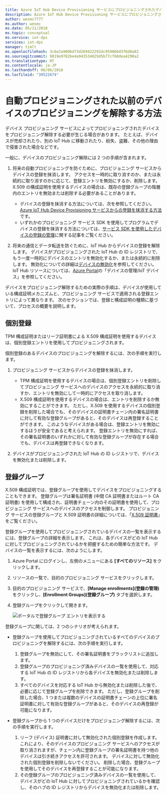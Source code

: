 ```yaml
---
title: Azure IoT Hub Device Provisioning サービスにプロビジョニングされたデバイスをプロビジョニング解除する方法 | Microsoft Docs
description: Azure IoT Hub Device Provisioning サービスにプロビジョニングされたデバイスをプロビジョニング解除する方法
author: wesmc7777
ms.author: wesmc
ms.date: 05/11/2018
ms.topic: conceptual
ms.service: iot-dps
services: iot-dps
manager: timlt
ms.openlocfilehash: 3c6e2a9006d73d269422292dc959866d3f6d8a82
ms.sourcegitcommit: 9819e9782be4a943534829d5b77cf60dea4290a2
ms.translationtype: HT
ms.contentlocale: ja-JP
ms.lasthandoff: 08/06/2018
ms.locfileid: "39522674"
---
```

# <a name="how-to-deprovision-devices-that-were-previously-auto-provisioned"></a>自動プロビジョニングされた以前のデバイスのプロビジョニングを解除する方法 

デバイス プロビジョニング サービスによってプロビジョニングされたデバイスをプロビジョニング解除する必要が生じる場合があります。 たとえば、デバイスが売却されたり、別の IoT Hub に移動されたり、紛失、盗難、その他の理由で侵害された場合などです。 

一般に、デバイスのプロビジョニング解除には 2 つの手順が含まれます。

1. 将来の自動プロビジョニングを防ぐために、プロビジョニング サービスからデバイスの登録を抹消します。 アクセスを一時的に取り消すのか、または永続的に取り消すのかに応じて、登録エントリを無効にするか、削除します。 X.509 の構成証明を使用するデバイスの場合は、既存の登録グループの階層内のエントリを無効または削除する必要があることがあります。  
 
   - デバイスの登録を抹消する方法については、次を参照してください。 [Azure IoT Hub Device Provisioning サービスからの登録を抹消する方法](how-to-revoke-device-access-portal.md)です。
   - いずれかのプロビジョニング サービス SDK を使用してプログラムでデバイスの登録を抹消する方法については、[サービス SDK を使用したデバイスの登録の管理](how-to-manage-enrollments-sdks.md)に関する記事をご覧ください。

2. 将来の通信とデータ転送を防ぐために、IoT Hub からデバイスの登録を解除します。 デバイスがプロビジョニングされた IoT Hub の ID レジストリで、もう一度一時的にデバイスのエントリを無効化するか、または永続的に削除します。 無効化についての詳細は[デバイスの無効化](/azure/iot-hub/iot-hub-devguide-identity-registry#disable-devices)を参照してください。 IoT Hub リソースについては、[Azure Portal](https://portal.azure.com)の「デバイスの管理/IoT デバイス」を参照してください。

デバイスをプロビジョニング解除するための実際の手順は、デバイスが使用している構成証明メカニズムと、プロビジョニング サービスで適用される登録エントリによって異なります。 次のセクションでは、登録と構成証明の種類に基づいて、プロセスの概要を説明します。

## <a name="individual-enrollments"></a>個別登録
TPM 構成証明またはリーフ証明書による X.509 構成証明を使用するデバイスは、個別登録エントリを使用してプロビジョニングされます。 

個別登録のあるデバイスのプロビジョニングを解除するには、次の手順を実行します。 

1. プロビジョニング サービスからデバイスの登録を抹消します。

   - TPM 構成証明を使用するデバイスの場合は、個別登録エントリを削除してプロビジョニング サービスへのデバイスのアクセスを永続的に取り消すか、エントリを無効にして一時的にアクセスを取り消します。 
   - X.509 構成証明を使用するデバイスの場合は、エントリを削除するか無効にすることができます。 ただし、X.509 を使用するデバイスの個別登録を削除した場合でも、そのデバイスの証明書チェーン内の署名証明書に対して有効な登録グループがあると、そのデバイスは再登録することができます。 このようなデバイスがある場合は、登録エントリを無効にするほうが安全であると考えられます。 登録エントリを無効にすれば、その署名証明書のいずれかに対して有効な登録グループが存在する場合でも、デバイスは再登録できなくなります。

2. デバイスがプロビジョニングされた IoT Hub の ID レジストリで、デバイスを無効化または削除します。 


## <a name="enrollment-groups"></a>登録グループ
X.509 構成証明では、登録グループを使用してデバイスをプロビジョニングすることもできます。 登録グループは署名証明書 (中間 CA 証明書またはルート CA 証明書) を使用して構成され、証明書チェーン内のその証明書を使用して、プロビジョニング サービスへのデバイスのアクセスを制御します。 プロビジョニング サービスの登録グループと X.509 証明書の詳細については、「[X.509 証明書](concepts-security.md#x509-certificates)」をご覧ください。 

登録グループを使用してプロビジョニングされているデバイスの一覧を表示するには、登録グループの詳細を表示します。 これは、各デバイスがどの IoT Hub に対してプロビジョニングされているかを把握するための簡単な方法です。 デバイスの一覧を表示するには、次のようにします。 

1. Azure Portal にログインし、左側のメニューにある **[すべてのリソース]** をクリックします。
2. リソースの一覧で、目的のプロビジョニング サービスをクリックします。
3. 目的のプロビジョニング サービスで、**[Manage enrollments]\(登録の管理\)** をクリックし、**[Enrollment Groups]\(登録グループ\)** タブを選択します。
4. 登録グループをクリックして開きます。

   ![ポータルで登録グループ エントリを表示する](./media/how-to-unprovision-devices/view-enrollment-group.png)

登録グループに関しては、2 つのシナリオが考えられます。

- 登録グループを使用してプロビジョニングされているすべてのデバイスのプロビジョニングを解除するには、次の手順を実行します。
  1. 登録グループを無効にして、その署名証明書をブラックリストに追加します。 
  2. 登録グループのプロビジョニング済みデバイスの一覧を使用して、対応する IoT Hub の ID レジストリから各デバイスを無効化または削除します。 
  3. すべてのデバイスを対応する IoT Hub から無効化または削除した後で、必要に応じて登録グループを削除できます。 ただし、登録グループを削除した場合、1 つまたは複数のデバイスの証明書チェーンの上位に署名証明書に対して有効な登録グループがあると、そのデバイスの再登録が可能になります。 

- 登録グループから 1 つのデバイスだけをプロビジョニング解除するには、次の手順を実行します。
  1. リーフ (デバイス) 証明書に対して無効化された個別登録を作成します。 これにより、そのデバイスのプロビジョニング サービスへのアクセスが取り消されますが、チェーン内に登録グループの署名証明書を持つ他のデバイスは引き続きアクセスを許可されます。 デバイスに対して無効化された個別登録を削除しないでください。 削除した場合、登録グループを使用してそのデバイスを再登録することが可能になります。 
  2. その登録グループのプロビジョニング済みデバイスの一覧を使用して、デバイスがどの IoT Hub に対してプロビジョニングされているかを確認し、そのハブの ID レジストリからデバイスを無効化または削除します。 
  
  










